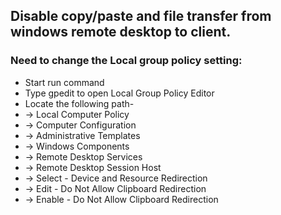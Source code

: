 ## Disable copy/paste and file transfer from windows remote desktop to client.

### Need to change the Local group policy setting:
- Start run command
- Type gpedit to open Local Group Policy Editor
- Locate the following path-
- -> Local Computer Policy
- -> Computer Configuration
- -> Administrative Templates 
- -> Windows Components 
- -> Remote Desktop Services
- -> Remote Desktop Session Host
- -> Select - Device and Resource Redirection
- -> Edit   - Do Not Allow Clipboard Redirection
- -> Enable - Do Not Allow Clipboard Redirection
